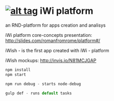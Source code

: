 [![alt tag](https://travis-ci.org/ronanamsterdam/iwish.svg?branch=master)](https://travis-ci.org/ronanamsterdam/iwish)
iWi platform
=======

an RND-platform for apps creation and analisys

iWi platform core-concepts presentation: http://slides.com/romanfromrome/platform#/

iWish - is the first app created with iWi - platform

iWish mockups: http://invis.io/N81MCJGAP

```js
npm install
npm start

npm run debug - starts node-debug

gulp def - runs default tasks

```
